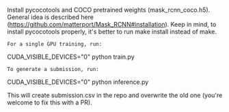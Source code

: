 Install pycocotools and COCO pretrained weights (mask_rcnn_coco.h5). General idea is described here (https://github.com/matterport/Mask_RCNN#installation). Keep in mind, to install pycocotools properly, it's better to run make install instead of make.

    For a single GPU training, run:

CUDA_VISIBLE_DEVICES="0" python train.py

    To generate a submission, run:

CUDA_VISIBLE_DEVICES="0" python inference.py

This will create submission.csv in the repo and overwrite the old one (you're welcome to fix this with a PR).